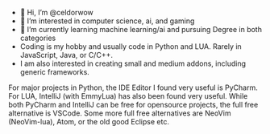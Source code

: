 - 👋 Hi, I’m @celdorwow
- 👀 I’m interested in computer science, ai, and gaming
- 🌱 I’m currently learning machine learning/ai and pursuing Degree in both categories
- Coding is my hobby and usually code in Python and LUA. Rarely in JavaScript, Java, or C/C++.
- I am also interested in creating small and medium addons, including generic frameworks.

For major projects in Python, the IDE Editor I found very useful is PyCharm. For LUA, IntelliJ (with EmmyLua) has also been found very useful. While both PyCharm and IntelliJ can be free for opensource projects, the full free alternative is VSCode. Some more full free alternatives are NeoVim (NeoVim-lua), Atom, or the old good Eclipse etc.
